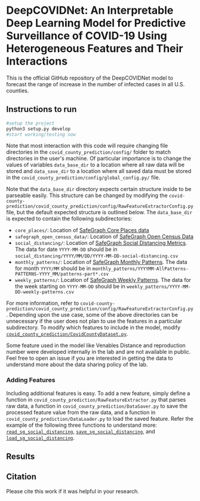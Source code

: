 # DeepCOVIDNet: An Interpretable Deep Learning Model for Predictive Surveillance of COVID-19 Using Heterogeneous Features and Their Interactions

This is the official GitHub repository of the DeepCOVIDNet model to forecast the range of increase in the number of infected cases in all U.S. counties.

## Instructions to run

```bash
#setup the project
python3 setup.py develop
#start working/testing now
```
Note that most interaction with this code will require changing file directories in the ```covid_county_prediction/config/``` folder to match directories in the user's machine. Of particular importance is to change the values of variables ```data_base_dir``` to a location where all raw data will be stored and ```data_save_dir``` to a location where all saved data must be stored in the ```covid_county_prediction/config/global_config.py/``` file.

Note that the ```data_base_dir``` directory expects certain structure inside to be parseable easily. This structure can be changed by modifying the ```covid-county-prediction/covid_county_prediction/config/RawFeatureExtractorConfig.py``` file, but the default expected structure is outlined below. The ```data_base_dir``` is expected to contain the following subdirectories:
 - ```core_places/```: Location of [SafeGraph Core Places data](https://docs.safegraph.com/v4.0/docs#section-core-places)
 - ```safegraph_open_census_data/```: Location of [SafeGraph Open Census Data](https://docs.safegraph.com/docs/open-census-data)
 - ```social_distancing/```: Location of [SafeGraph Social Distancing Metrics](https://docs.safegraph.com/docs/social-distancing-metrics). The data for date ```YYYY-MM-DD``` should be in ```social_distancing/YYYY/MM/DD/YYYY-MM-DD-social-distancing.csv```
 - ```monthly_patterns/```: Location of [SafeGraph Monthly Patterns](https://docs.safegraph.com/v4.0/docs/places-schema#section-patterns). The data for month ```YYYY/MM``` should be in ```monthly_patterns/YYYYMM-AllPatterns-PATTERNS-YYYY_MM/patterns-part*.csv```
 - ```weekly_patterns/```: Location of [SafeGraph Weekly Patterns](https://docs.safegraph.com/v4.0/docs/places-schema#section-patterns). The data for the week starting on ```YYYY-MM-DD``` should be in ```weekly_patterns/YYYY-MM-DD-weekly-patterns.csv```
 
For more information, refer to ```covid-county-prediction/covid_county_prediction/config/RawFeatureExtractorConfig.py```. Depending upon the use case, some of the above directories can be unnecessary if the user does not plan to use the features in a particular subdirectory. To modify which features to include in the model, modify [```covid_county_prediction/CovidCountyDataset.py```](https://github.com/urban-resilience-lab/covid-county-prediction/blob/master/covid_county_prediction/CovidCountyDataset.py#L41).
 
Some feature used in the model like Venables Distance and reproduction number were developed internally in the lab and are not available in public. Feel free to open an issue if you are interested in getting the data to understand more about the data sharing policy of the lab.
 
 ### Adding Features
 
 Including additional features is easy. To add a new feature, simply define a function in ```covid_county_prediction/RawFeatureExtractor.py``` that parses raw data, a function in ```covid_county_prediction/DataSaver.py``` to save the processed feature value from the raw data, and a function in ```covid_county_prediction/DataLoader.py``` to load the saved feature. Refer the example of the following three functions to understand more: [```read_sg_social_distancing```](https://github.com/urban-resilience-lab/covid-county-prediction/blob/master/covid_county_prediction/RawFeatureExtractor.py#L287), [```save_sg_social_distancing```](https://github.com/urban-resilience-lab/covid-county-prediction/blob/master/covid_county_prediction/DataSaver.py#L29), and [```load_sg_social_distancing```](https://github.com/urban-resilience-lab/covid-county-prediction/blob/master/covid_county_prediction/DataLoader.py#L34).
 
## Results

## Citation

Please cite this work if it was helpful in your research.
